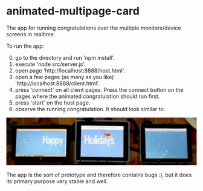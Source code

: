 animated-multipage-card
=======================

The app for running congratulations over the multiple monitors/device screens in realtime.

To run the app:

0. go to the directory and run 'npm install'.
1. execute 'node src/server.js'.
2. open page 'http://localhost:8888/host.html'.
3. open a few pages (as many as you like) 'http://localhost:8888/client.html'.
4. press 'connect' on all client pages. Press the connect button on the pages where the animated congratulation should run first.
5. press 'start' on the host page.
6. observe the running congratulation. It should look similar to:

<img src="https://raw.githubusercontent.com/nicklebedev37/animated-multipage-card/master/sample.jpg"/>

The app is the sort of prototype and therefore contains bugs :), but it does its primary purpose very stable and well.
